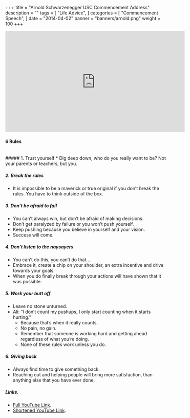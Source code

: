 +++
title = "Arnold Schwarzenegger USC Commencement Address"
description = ""
tags = [
    "Life Advice",
]
categories = [
    "Commencement Speech",
]
date = "2014-04-02"
banner = "banners/arnold.png"
weight = 100
+++

<iframe width="560" height="315" src="https://www.youtube.com/embed/i5ZeIVPe5dg" frameborder="0" allow="autoplay; encrypted-media" allowfullscreen></iframe>

#### 6 Rules
<br>
##### 1. Trust yourself
* Dig deep down, who do you really want to be? Not your parents or teachers, but you.

##### 2. Break the rules
  * It is impossible to be a maverick or true original if you don’t break the rules. You have to think outside of the box.

##### 3. Don’t be afraid to fail
  * You can’t always win, but don’t be afraid of making decisions.
  * Don’t get paralyzed by failure or you won’t push yourself.
  * Keep pushing because you believe in yourself and your vision.
  * Success will come.

##### 4. Don’t listen to the naysayers
  * You can’t do this, you can’t do that…
  * Embrace it, create a chip on your shoulder, an extra incentive and drive towards your goals.
  * When you do finally break through your actions will have shown that it was possible.

##### 5. Work your butt off
  * Leave no stone unturned.
  * Ali: “I don’t count my pushups, I only start counting when it starts hurting.”
    * Because that’s when it really counts.
    * No pain, no gain.
    * Remember that someone is working hard and getting ahead regardless of what you’re doing.
    * None of these rules work unless you do.

##### 6. Giving back
  * Always find time to give something back.
  * Reaching out and helping people will bring more satisfaction, than anything else that you have ever done.

##### Links.
* [Full YouTube Link](https://youtu.be/i5ZeIVPe5dg).
* [Shortened YouTube Link](https://youtu.be/_ll4LObGqrs).
